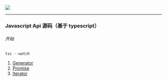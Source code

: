 ![](https://timgsa.baidu.com/timg?image&quality=80&size=b9999_10000&sec=1586007083053&di=a7f798dba2cf57672434065838274287&imgtype=0&src=http%3A%2F%2Fdingyue.ws.126.net%2FAhTuLFhyu8g4YXAElzORyOXkmECsQDYAUt8Ja49uvlWSe1547091832700.jpg)

---

### Javascript Api 源码（基于 typescript）

###### 开始

`tsc --watch`

1. [Generator](https://github.com/123hyh/source-code/blob/master/generator.ts "generator")
2. [Promise](https://github.com/123hyh/source-code/blob/master/promise.ts "Promise")
3. [Iterator](https://github.com/123hyh/source-code/blob/master/iterator.ts "Iterator")
